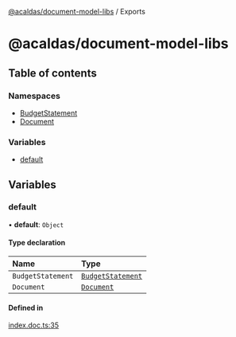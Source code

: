 [@acaldas/document-model-libs](README.md) / Exports

# @acaldas/document-model-libs

## Table of contents

### Namespaces

- [BudgetStatement](modules/BudgetStatement.md)
- [Document](modules/Document.md)

### Variables

- [default](modules.md#default)

## Variables

### default

• **default**: `Object`

#### Type declaration

| Name | Type |
| :------ | :------ |
| `BudgetStatement` | [`BudgetStatement`](modules/BudgetStatement.md) |
| `Document` | [`Document`](modules/Document.md) |

#### Defined in

[index.doc.ts:35](https://github.com/acaldas/document-model-libs/blob/94ddfab/src/index.doc.ts#L35)

